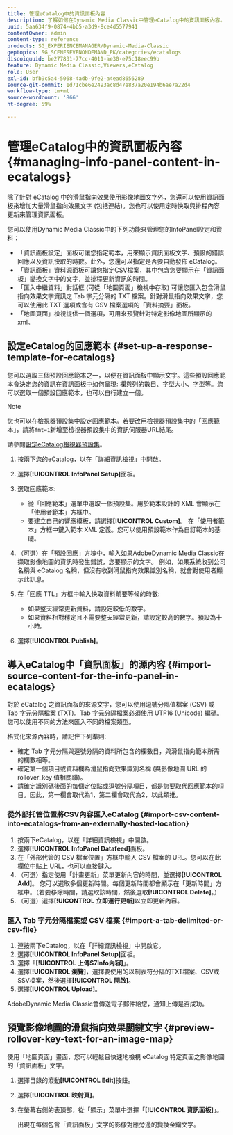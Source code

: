 ```yaml
---
title: 管理eCatalog中的資訊面板內容
description: 了解如何在Dynamic Media Classic中管理eCatalog中的資訊面板內容。
uuid: 5aa634f9-0874-4bb5-a3d9-8ce4d5577941
contentOwner: admin
content-type: reference
products: SG_EXPERIENCEMANAGER/Dynamic-Media-Classic
geptopics: SG_SCENESEVENONDEMAND_PK/categories/ecatalogs
discoiquuid: be277831-77cc-4011-ae30-e75c18eec99b
feature: Dynamic Media Classic,Viewers,eCatalog
role: User
exl-id: bfb9c5a4-5068-4adb-9fe2-a4ead8656289
source-git-commit: 1d71cbe6e2493ac8d47e837a20e194b6ae7a22d4
workflow-type: tm+mt
source-wordcount: '866'
ht-degree: 59%

---
```


# 管理eCatalog中的資訊面板內容{#managing-info-panel-content-in-ecatalogs}

除了針對 eCatalog 中的滑鼠指向效果使用影像地圖文字外，您還可以使用資訊面板來增加大量滑鼠指向效果文字 (包括連結)。您也可以使用定時快取與排程內容更新來管理資訊面板。

您可以使用Dynamic Media Classic中的下列功能來管理您的InfoPanel設定和資料：

* 「資訊面板設定」面板可讓您指定範本，用來顯示資訊面板文字、預設的錯誤回應以及資訊快取的時數。此外，您還可以指定是否要自動發佈 eCatalog。
* 「資訊面板」資料源面板可讓您指定CSV檔案，其中包含您要顯示在「資訊面板」變換文字中的文字，並排程更新資訊的時間。
* 「匯入中繼資料」對話框 (可從「地圖頁面」檢視中存取) 可讓您匯入包含滑鼠指向效果文字資訊之 Tab 字元分隔的 TXT 檔案。針對滑鼠指向效果文字，您可以使用此 TXT 選項或含有 CSV 檔案選項的「資料摘要」面板。
* 「地圖頁面」檢視提供一個選項，可用來預覽針對特定影像地圖所顯示的 xml。

## 設定eCatalog的回應範本 {#set-up-a-response-template-for-ecatalogs}

您可以選取三個預設回應範本之一，以便在資訊面板中顯示文字。這些預設回應範本會決定您的資訊在資訊面板中如何呈現: 欄與列的數目、字型大小、字型等。您可以選取一個預設回應範本，也可以自行建立一個。

>[!NOTE]
>
>您也可以在檢視器預設集中設定回應範本。若要改用檢視器預設集中的「回應範本」，請將`fmt=1`新增至檢視器預設集中的資訊伺服器URL結尾。
>
>請參閱[設定eCatalog檢視器預設集](setting-ecatalog-viewer-presets.md#setting_up_ecatalog_viewer_presets)。

1. 按兩下您的eCatalog，以在「詳細資訊檢視」中開啟。
1. 選擇&#x200B;**[!UICONTROL InfoPanel Setup]**&#x200B;面板。
1. 選取回應範本:

   * 從「回應範本」選單中選取一個預設集。用於範本設計的 XML 會顯示在「使用者範本」方框中。
   * 要建立自己的響應模板，請選擇&#x200B;**[!UICONTROL Custom]**。 在「使用者範本」方框中鍵入範本 XML 定義。您可以使用預設範本作為自訂範本的基礎。

1. （可選）在「預設回應」方塊中，輸入如果AdobeDynamic Media Classic在擷取影像地圖的資訊時發生錯誤，您要顯示的文字。 例如，如果系統收到公司名稱與 eCatalog 名稱，但沒有收到滑鼠指向效果識別名稱，就會對使用者顯示此訊息。
1. 在「回應 TTL」方框中輸入快取資料前要等候的時數:

   * 如果整天經常更新資料，請設定較低的數字。
   * 如果資料相對穩定且不需要整天經常更新，請設定較高的數字。預設為十小時。

1. 選擇&#x200B;**[!UICONTROL Publish]**。

## 導入eCatalog中「資訊面板」的源內容 {#import-source-content-for-the-info-panel-in-ecatalogs}

對於 eCatalog 之資訊面板的來源文字，您可以使用逗號分隔值檔案 (CSV) 或 Tab 字元分隔檔案 (TXT)。Tab 字元分隔檔案必須使用 UTF16 (Unicode) 編碼。您可以使用不同的方法來匯入不同的檔案類型。

格式化來源內容時，請記住下列準則:

* 確定 Tab 字元分隔與逗號分隔的資料所包含的欄數目，與滑鼠指向範本所需的欄數相等。
* 確定第一個項目或資料欄為滑鼠指向效果識別名稱 (與影像地圖 URL 的 rollover_key 值相關聯)。
* 請確定識別碼後面的每個定位點或逗號分隔項目，都是您要取代回應範本的項目。因此，第一欄會取代為$1$，第二欄會取代為$2$，以此類推。

### 從外部托管位置將CSV內容匯入eCatalog {#import-csv-content-into-ecatalogs-from-an-externally-hosted-location}

1. 按兩下eCatalog，以在「詳細資訊檢視」中開啟。
1. 選擇&#x200B;**[!UICONTROL InfoPanel Datafeed]**&#x200B;面板。
1. 在「外部代管的 CSV 檔案位置」方框中輸入 CSV 檔案的 URL。您可以在此欄位中貼上 URL，也可以直接鍵入。
1. （可選）指定使用「計畫更新」菜單更新內容的時間，並選擇&#x200B;**[!UICONTROL Add]**。 您可以選取多個更新時間。每個更新時間都會顯示在「更新時間」方框中。（若要移除時間，請選取該時間，然後選取&#x200B;**[!UICONTROL Delete]**。）
1. （可選）選擇&#x200B;**[!UICONTROL 立即運行更新]**&#x200B;以立即更新內容。

### 匯入 Tab 字元分隔檔案或 CSV 檔案 {#import-a-tab-delimited-or-csv-file}

<!-- 

Comment Type: remark
Last Modified By: unknown unknown 
Last Modified Date: 

<p>SR changed this section 10/23/2012</p>

 -->

1. 連按兩下eCatalog，以在「詳細資訊檢視」中開啟它。
1. 選擇&#x200B;**[!UICONTROL InfoPanel Setup]**&#x200B;面板。
1. 選擇「**[!UICONTROL 上傳S7Info內容]**」。
1. 選擇&#x200B;**[!UICONTROL 瀏覽]**，選擇要使用的以制表符分隔的TXT檔案、CSV或SSV檔案，然後選擇&#x200B;**[!UICONTROL 開啟]**。
1. 選擇&#x200B;**[!UICONTROL Upload]**。

AdobeDynamic Media Classic會傳送電子郵件給您，通知上傳是否成功。

## 預覽影像地圖的滑鼠指向效果關鍵文字 {#preview-rollover-key-text-for-an-image-map}

使用「地圖頁面」畫面，您可以輕鬆且快速地檢視 eCatalog 特定頁面之影像地圖的「資訊面板」文字。

1. 選擇目錄的滾動&#x200B;**[!UICONTROL Edit]**&#x200B;按鈕。
1. 選擇&#x200B;**[!UICONTROL 映射頁]**。
1. 在螢幕右側的表頂部，從「顯示」菜單中選擇「**[!UICONTROL 資訊面板]**」。

   出現在每個包含「資訊面板」文字的影像對應旁邊的變換金鑰文字。
